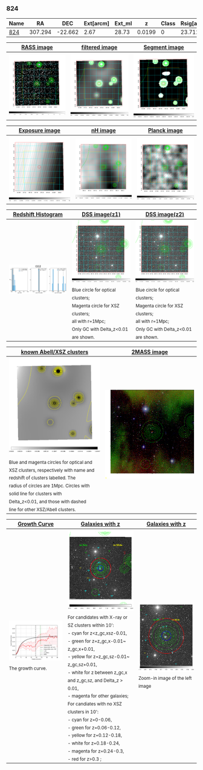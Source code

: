 <div STYLE="page-break-after: always;"></div>

### 824

|Name          |RA          |DEC      | Ext[arcm] | Ext_ml | z    | Class| Rsig[arcmin] | CRsig[c/s] | CR500[c/s] | R500[Mpc] |L500[erg/s]|F500[erg/s/cm^2]| M500[Msun]|Tx[keV]|beta|GC(XSZ,Delta_z<0.01)| GC(OPT,Delta_z<0.01)|GC|alias|
|--------------|------------|------------|---|---|-----------|--------|------|------|----|----|----|----|----|----|----|----|----|----|---|
|[824](script/824.md)     | 307.294       | -22.662       | 2.67    | 28.73   | 0.0199 | 0   | 23.712 |0.204 |0.198 |0.464 |2.250e+42 |2.512e-12 |2.888e+13 |1.001 |0.413 |-, |-, |-, |t112|

|[RASS image](../image/824/824_img.pdf)|[filtered image](../image/824/824_fil.pdf)|[Segment image](../image/824/824_seg.pdf)|
|-------------------|--------------------|-------------------|
| <img src="../image/824/824_img.png" width="300">  | <img src="../image/824/824_fil.png" width="300">   | <img src="../image/824/824_seg.png" width="300">  |

|[Exposure image](../image/824/824_mex.pdf)| [nH image](../image/824/824_nh.pdf)| [Planck image](../image/824/824_p.pdf)|
|-------------------|--------------------|-------------------|
|<img src="../image/824/824_mex.png" width="300">   | <img src="../image/824/824_nh.png" width="300">    | <img src="../image/824/824_p.png" width="300"> |

|[Redshift Histogram](../image/824/824_zg.pdf) | [DSS image(z1)](../image/824/824_dss_z1.pdf)      |  [DSS image(z2)](../image/824/824_dss_z2.pdf)    |
|-------------------|--------------------|-------------------|
|<img src="../image/824/824_zg.png" width="300"> |<img src="../image/824/824_dss_z1.png" width="300"> <sub><br>Blue circle for optical clusters; <br>Magenta circle for XSZ clusters; <br>all with r=1Mpc; <br>Only GC with Delta_z<0.01 are shown. </sub>| <img src="../image/824/824_dss_z2.png" width="300"><sub><br>Blue circle for optical clusters; <br>Magenta circle for XSZ clusters; <br>all with r=1Mpc; <br>Only GC with Delta_z<0.01 are shown. </sub> |

|[known Abell/XSZ clusters](../image/824/824_m.pdf) | [2MASS image](../image/824/824_2mass.pdf)      |
|-------------------|-------------------|
|<img src=../image/824/824_m.png width="300"> <sub><br>Blue and magenta circles for optical and <br>XSZ clusters, respectively with name and <br>redshift of clusters labelled. The <br>radius of circles are 1Mpc. Circles with <br>solid line for clusters with <br>Delta_z<0.01, and those with dashed <br>line for other XSZ/Abell clusters.        </sub>|<img src="../image/824/824_2mass.png" width="300">  |

|[Growth Curve](../image/824/824_gca_all.png) |[Galaxies with z](../image/824/824_opt_ned.pdf) |[Galaxies with z](../image/824/824_opt_ned_zoom.pdf) |
|-------------------|-------------------|-------------------|
| <img src="../image/824/824_gca_all.png" width="300"> <sub><br>The growth curve.</sub>| <img src=../image/824/824_opt_ned.png width="300"> <br><sub> For candidates with X-ray or SZ clusters within 10': <br> - cyan for z<z_gc,xsz-0.01, <br> - green for z=z_gc,x-0.01~ z_gc,x+0.01, <br> - yellow for z=z_gc,sz-0.01~ z_gc,sz+0.01, <br> - white for z between z_gc,x and z_gc,sz, and Delta_z > 0.01, <br> - magenta for other galaxies; <br>For candiates with no XSZ clusters in 10': <br> - cyan for z=0-0.06, <br> - green for z=0.06-0.12, <br> - yellow for z=0.12-0.18, <br> - white for z=0.18-0.24, <br> - magenta for z=0.24-0.3, <br> - red for z>0.3 ;  </sub>|<img src=../image/824/824_opt_ned_zoom.png width="300">  <br><sub> Zoom-in image of the left image</sub>|




